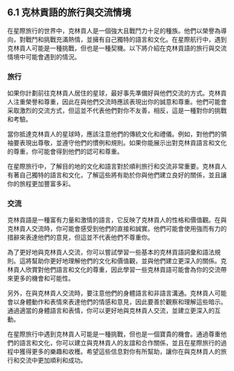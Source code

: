 ## 6.1 克林貢語的旅行與交流情境

在星際旅行的世界中，克林貢人是一個強大且戰鬥力十足的種族。他們以榮譽為導向，對戰鬥和挑戰充滿熱情，並擁有自己獨特的語言和文化。在星際航行中，遇到克林貢人可能是一種挑戰，但也是一種契機。以下將介紹在克林貢語的旅行與交流情境中可能會遇到的情況。

### 旅行

如果你計劃前往克林貢人居住的星球，最好事先準備好與他們交流的方式。克林貢人注重榮譽和尊重，因此在與他們交流時應該表現出你的誠意和尊重。他們可能會采取激烈的交流方式，但這並不代表他們對你不友善，相反，這是一種對你的挑戰和考驗。

當你抵達克林貢人的星球時，應該注意他們的傳統文化和禮儀。例如，對他們的領袖要表現出尊敬，並遵守他們的慣例和規則。如果你能展示出對克林貢語言和文化的尊重，你可能會得到他們的認可和尊重。

在星際旅行中，了解目的地的文化和語言對於順利旅行和交流非常重要。克林貢人有著自己獨特的語言和文化，了解這些將有助於你與他們建立良好的關係，並且讓你的旅程更加豐富多彩。

### 交流

克林貢語是一種富有力量和激情的語言，它反映了克林貢人的性格和價值觀。在與克林貢人交流時，你可能會感受到他們的直接和誠實。他們可能會使用強而有力的措辭來表達他們的意見，但這並不代表他們不尊重你。

為了更好地與克林貢人交流，你可以嘗試學習一些基本的克林貢語詞彙和語法規則。這將幫助你更好地理解他們的文化和價值觀，並與他們建立更深入的關係。克林貢人欣賞對他們語言和文化的尊重，因此學習一些克林貢語可能會為你的交流帶來更多的機會和可能性。

另外，在與克林貢人交流時，要注意他們的身體語言和非語言溝通。克林貢人可能會以身體動作和表情來表達他們的情感和意見，因此要善於觀察和理解這些暗示。通過適當的身體語言和表情，你可以更好地與克林貢人交流，並建立更深入的互動。

在星際旅行中遇到克林貢人可能是一種挑戰，但也是一個寶貴的機會。通過尊重他們的語言和文化，你可以建立與克林貢人的友誼和合作關係，並且在星際旅行的過程中獲得更多的樂趣和收穫。希望這些信息對你有所幫助，讓你在與克林貢人的旅行和交流中更加順利和成功。